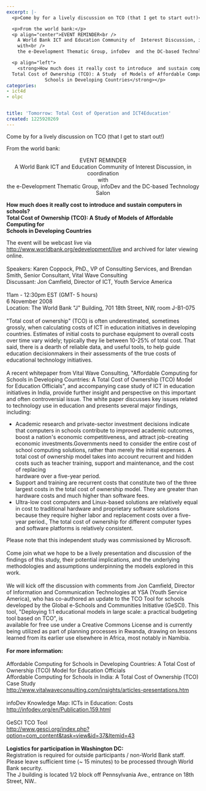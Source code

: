 ```yaml
---
excerpt: |-
  <p>Come by for a lively discussion on TCO (that I get to start out!)</p>

  <p>From the world bank:</p>
  <p align="center">EVENT REMINDER<br />
    A World Bank ICT and Education Community of  Interest Discussion, in coordination<br />
    with<br />
    the e-Development Thematic Group, infoDev  and the DC-based Technology Salon</p>

  <p align="left">
    <strong>How much does it really cost to introduce  and sustain computers in schools?<br />
  Total Cost of Ownership (TCO): A Study  of Models of Affordable Computing for<br />
              Schools in Developing Countries</strong></p>
categories:
- ict4d
- olpc


title: 'Tomorrow: Total Cost of Operation and ICT4Education'
created: 1225920269
---
```

<p>Come by for a lively discussion on TCO (that I get to start out!)</p>

<p>From the world bank:</p>
<p align="center">EVENT REMINDER<br />
  A World Bank ICT and Education Community of  Interest Discussion, in coordination<br />
  with<br />
  the e-Development Thematic Group, infoDev  and the DC-based Technology Salon</p>

<p align="left">
  <strong>How much does it really cost to introduce  and sustain computers in schools?<br />
Total Cost of Ownership (TCO): A Study  of Models of Affordable Computing for<br />
            Schools in Developing Countries</strong></p>
<p>
The event will be webcast live via <a href="http://www.worldbank.org/edevelopment/live" target="_blank">http://www.worldbank.org/edevelopment/live</a>            and archived for later viewing online.<br />
  <br />
Speakers: Karen Coppock, PhD., VP of  Consulting Services, and Brendan Smith,
          Senior Consultant, Vital Wave Consulting<br />
  Discussant: Jon  Camfield, Director of ICT, Youth Service America<br />
  <br />
            11am - 12:30pm EST (GMT- 5 hours)<br />
                6 November 2008<br />
 Location: The World Bank "J"  Building, 701 18th Street, NW, room J-B1-075<br />
  <br />
"Total cost of ownership" (TCO) is often  underestimated, sometimes grossly, when 
calculating costs of ICT in education initiatives  in developing countries. 
Estimates of initial costs to purchase equipment  to overall costs over time vary
widely; typically they lie between 10-25% of total  cost. That said, there is a
dearth of reliable data, and useful tools, to help  guide education
decisionmakers in their assessments of the true  costs of educational technology
initiatives.<br />
  <br />
  A recent whitepaper from Vital Wave  Consulting, "Affordable Computing for
  Schools in Developing Countries: A Total Cost of  Ownership (TCO) Model for
  Education Officials", and accompanying case  study of ICT in education
  initiatives in India, provide further insight and  perspective on this important
  and often controversial issue.  The  white paper discusses key issues related
to technology use in education and presents  several major findings, including:</p>
<ul>
  <li> Academic research and  private-sector investment decisions indicate that
    computers in schools  contribute to improved academic outcomes, boost a
    nation's economic  competitiveness, and attract job-creating economic
    investments.Governments need to consider  the entire cost of school computing 
    solutions, rather than merely  the initial expenses. A total cost of ownership model takes into  account recurrent and hidden costs such as
    teacher training, support and  maintenance, and the cost of replacing<br />
    hardware over a five-year  period.</li>
  <li> Support and training are  recurrent costs that constitute two of the three
    largest costs in the total  cost of ownership model. They are greater than
    hardware costs and much higher  than software fees.</li>
  <li> Ultra-low cost computers and  Linux-based solutions are relatively equal in
    cost to traditional hardware  and proprietary software solutions because
    they require higher labor and  replacement costs over a five-year period.,
    The total cost of ownership  for different computer types and software
    platforms is relatively  consistent.</li>
</ul>
<p>  Please note that this independent study was  commissioned by Microsoft.<br />
  <br />
  Come join what we hope to be a lively presentation  and discussion of the
  findings of this study, their potential  implications, and the underlying
  methodologies and assumptions underpinning the  models explored in this work.<br />
  <br />
  We will kick off the discussion with comments from  Jon Camfield, Director of
  Information and Communication Technologies at YSA  (Youth Service America), who
  has co-authored an update to the TCO Tool for  schools developed by the Global
  e-Schools and Communities Initiative (GeSCI).  This tool, "Deploying 1:1
  educational models in large scale: a practical  budgeting tool based on TCO", is<br />
  available for free use under a Creative Commons  License and is currently being
  utilized as part of planning processes in Rwanda,  drawing on lessons learned
  from its earlier use elsewhere in Africa, most  notably in Namibia.<br />
  <br />
  <strong>  For more information:</strong><br />
  <br />
  Affordable Computing for Schools in  Developing Countries: A Total Cost of
  Ownership (TCO) Model for Education  Officials<br />
  Affordable Computing for Schools in India:  A Total Cost of Ownership (TCO)<br />
  Case Study<br />
  <a href="http://www.vitalwaveconsulting.com/insights/articles-presentations.htm" target="_blank">http://www.vitalwaveconsulting.com/insights/articles-presentations.htm</a><br />
  <br />
  infoDev Knowledge Map: ICTs in Education:  Costs<br />
  <a href="http://infodev.org/en/Publication.159.html" target="_blank">http://infodev.org/en/Publication.159.html</a><br />
  <br />
  GeSCI TCO Tool<br />
  <a href="http://www.gesci.org/index.php?option=com_content&task=view&id=37&Itemid=43" target="_blank">http://www.gesci.org/index.php?option=com_content&task=view&id=37&Itemid=43</a><br />
  <br />
  <strong>Logistics for participation in Washington DC:</strong><br />
  Registration is required for outside  participants / non-World Bank staff.<br />
  Please leave sufficient time (~ 15 minutes)  to be processed through World Bank
  security.<br />
  The J building is located 1/2 block off Pennsylvania Ave.,  entrance on 18th 
  Street, NW..</p>
